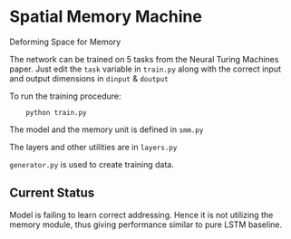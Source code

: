 # Spatial Memory Machine
Deforming Space for Memory

The network can be trained on 5 tasks from the Neural Turing Machines paper. Just edit the `task` variable in `train.py` along with the correct input and output dimensions in `dinput` & `doutput`

To run the training procedure:

```
	python train.py
```

The model and the memory unit is defined in `smm.py`

The layers and other utilities are in `layers.py`

`generator.py` is used to create training data.


## Current Status

Model is failing to learn correct addressing. Hence it is not utilizing the memory module, thus giving performance similar to pure LSTM baseline.
